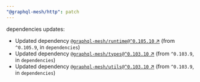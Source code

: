 ```yaml
---
"@graphql-mesh/http": patch
---
```

dependencies updates:
  - Updated dependency [`@graphql-mesh/runtime@^0.105.10` ↗︎](https://www.npmjs.com/package/@graphql-mesh/runtime/v/0.105.10) (from `^0.105.9`, in `dependencies`)
  - Updated dependency [`@graphql-mesh/types@^0.103.10` ↗︎](https://www.npmjs.com/package/@graphql-mesh/types/v/0.103.10) (from `^0.103.9`, in `dependencies`)
  - Updated dependency [`@graphql-mesh/utils@^0.103.10` ↗︎](https://www.npmjs.com/package/@graphql-mesh/utils/v/0.103.10) (from `^0.103.9`, in `dependencies`)
